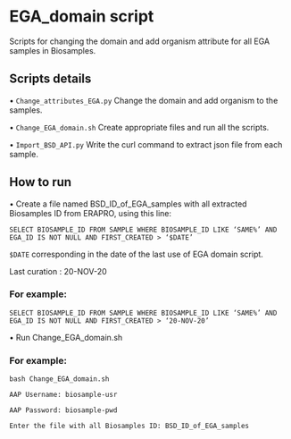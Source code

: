 # EGA_domain script

Scripts for changing the domain  and add organism attribute for all EGA samples in Biosamples.

## Scripts details
• `Change_attributes_EGA.py`  Change the domain and add organism to the samples.

• `Change_EGA_domain.sh`  Create appropriate files and run all the scripts.

• `Import_BSD_API.py`  Write the curl command to extract json file from each sample. 

## How to run

• Create a file named BSD_ID_of_EGA_samples with all extracted Biosamples ID from ERAPRO, using this line: 

`SELECT BIOSAMPLE_ID FROM SAMPLE WHERE BIOSAMPLE_ID LIKE ‘SAME%’ AND EGA_ID IS NOT NULL AND FIRST_CREATED > ‘$DATE’`

`$DATE` corresponding in the date of the last use of EGA domain script.

Last curation : 20-NOV-20

### For example:
`SELECT BIOSAMPLE_ID FROM SAMPLE WHERE BIOSAMPLE_ID LIKE ‘SAME%’ AND EGA_ID IS NOT NULL AND FIRST_CREATED > ‘20-NOV-20’`


• Run  Change_EGA_domain.sh  

### For example:

`bash Change_EGA_domain.sh`

`AAP Username: biosample-usr`

`AAP Password: biosample-pwd`

`Enter the file with all Biosamples ID: BSD_ID_of_EGA_samples`
